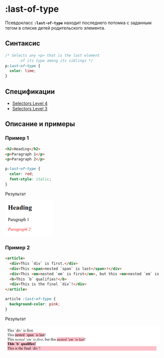 # :last-of-type

Псевдокласс **`:last-of-type`** находит последнего потомка с заданным тегом в списке детей родительского элемента.

## Синтаксис

```css
/* Selects any <p> that is the last element
	   of its type among its siblings */
p:last-of-type {
  color: lime;
}
```

## Спецификации

- [Selectors Level 4](https://drafts.csswg.org/selectors-4/#last-of-type-pseudo)
- [Selectors Level 3](https://drafts.csswg.org/selectors-3/#last-of-type-pseudo)

## Описание и примеры

### Пример 1

```html tab="HTML"
<h2>Heading</h2>
<p>Paragraph 1</p>
<p>Paragraph 2</p>
```

```css tab="CSS"
p:last-of-type {
  color: red;
  font-style: italic;
}
```

Результат

![Пример работы псевдо-класса :last-of-type](last-of-type-1.png)

### Пример 2

```html tab="HTML"
<article>
  <div>This `div` is first.</div>
  <div>This <span>nested `span` is last</span>!</div>
  <div>This <em>nested `em` is first</em>, but this <em>nested `em` is last</em>!</div>
  <b>This `b` qualifies!</b>
  <div>This is the final `div`!</div>
</article>
```

```css tab="CSS"
article :last-of-type {
  background-color: pink;
}
```

Результат

![Второй пример работы псевдо-класса :last-of-type](last-of-type-2.png)
